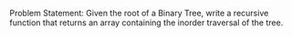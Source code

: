 Problem Statement: Given the root of a Binary Tree, write a recursive function that returns an array containing the inorder traversal of the tree.